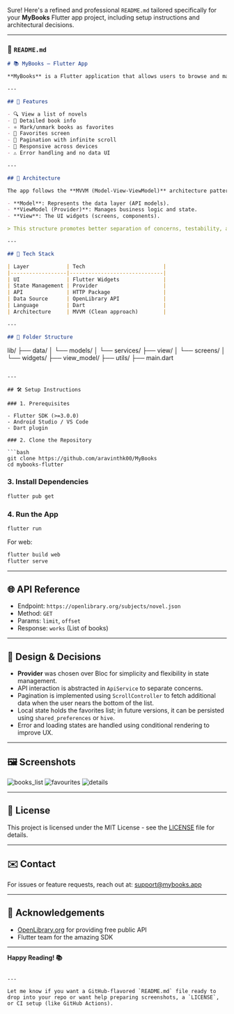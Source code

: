 Sure! Here's a refined and professional `README.md` tailored specifically for your **MyBooks** Flutter app project, including setup instructions and architectural decisions.

---

### 📘 `README.md`

```markdown
# 📚 MyBooks – Flutter App

**MyBooks** is a Flutter application that allows users to browse and manage their favorite novels. It integrates the OpenLibrary API to fetch books under the "novel" subject and provides features like pagination, book detail views, and favorites management.

---

## 🚀 Features

- 🔍 View a list of novels
- 📄 Detailed book info
- ⭐ Mark/unmark books as favorites
- 📑 Favorites screen
- 🔁 Pagination with infinite scroll
- 📱 Responsive across devices
- ⚠️ Error handling and no data UI

---

## 🧱 Architecture

The app follows the **MVVM (Model-View-ViewModel)** architecture pattern:

- **Model**: Represents the data layer (API models).
- **ViewModel (Provider)**: Manages business logic and state.
- **View**: The UI widgets (screens, components).

> This structure promotes better separation of concerns, testability, and scalability.

---

## 🧩 Tech Stack

| Layer            | Tech                         |
|------------------|------------------------------|
| UI               | Flutter Widgets              |
| State Management | Provider                     |
| API              | HTTP Package                 |
| Data Source      | OpenLibrary API              |
| Language         | Dart                         |
| Architecture     | MVVM (Clean approach)        |

---

## 📁 Folder Structure

```
lib/
├── data/
│   └── models/
│   └── services/
├── view/
│   └── screens/
│   └── widgets/
├── view_model/
├── utils/
├── main.dart
```

---

## 🛠️ Setup Instructions

### 1. Prerequisites

- Flutter SDK (>=3.0.0)
- Android Studio / VS Code
- Dart plugin

### 2. Clone the Repository

```bash
git clone https://github.com/aravinthk00/MyBooks
cd mybooks-flutter
```

### 3. Install Dependencies

```bash
flutter pub get
```

### 4. Run the App

```bash
flutter run
```

For web:

```bash
flutter build web
flutter serve
```

---

## 🌐 API Reference

- Endpoint: `https://openlibrary.org/subjects/novel.json`
- Method: `GET`
- Params: `limit`, `offset`
- Response: `works` (List of books)

---

## 🧠 Design & Decisions

- **Provider** was chosen over Bloc for simplicity and flexibility in state management.
- API interaction is abstracted in `ApiService` to separate concerns.
- Pagination is implemented using `ScrollController` to fetch additional data when the user nears the bottom of the list.
- Local state holds the favorites list; in future versions, it can be persisted using `shared_preferences` or `hive`.
- Error and loading states are handled using conditional rendering to improve UX.

---

## 🖼️ Screenshots

![books_list](https://github.com/user-attachments/assets/a59f7805-3c60-4388-9a8f-0ed24af901c1)
![favourites](https://github.com/user-attachments/assets/c005f0da-94a6-4f9a-bec9-398c81e0e451)
![details](https://github.com/user-attachments/assets/1be6121e-4152-4e69-9ab2-646e1997e643)


---

## 📃 License

This project is licensed under the MIT License - see the [LICENSE](LICENSE) file for details.

---

## ✉️ Contact

For issues or feature requests, reach out at: [support@mybooks.app](mailto:support@mybooks.app)

---

## 🙌 Acknowledgements

- [OpenLibrary.org](https://openlibrary.org/) for providing free public API
- Flutter team for the amazing SDK

---

**Happy Reading! 📚**
```

---

Let me know if you want a GitHub-flavored `README.md` file ready to drop into your repo or want help preparing screenshots, a `LICENSE`, or CI setup (like GitHub Actions).
